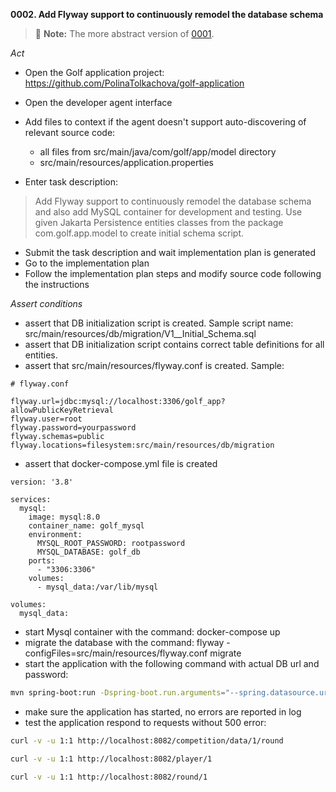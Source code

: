 **0002. Add Flyway support to continuously remodel the database schema**

> :memo: **Note:** The more abstract version of [0001](../0001).

*Act*

- Open the Golf application project:
https://github.com/PolinaTolkachova/golf-application

- Open the developer agent interface
- Add files to context if the agent doesn't support auto-discovering of relevant source code:
    - all files from src/main/java/com/golf/app/model directory
    - src/main/resources/application.properties
- Enter task description:

> Add Flyway support to continuously remodel the database schema and also add MySQL container for development and testing.
Use given Jakarta Persistence entities classes from the package com.golf.app.model to create initial schema script.

- Submit the task description and wait implementation plan is generated
- Go to the implementation plan
- Follow the implementation plan steps and modify source code following the instructions

*Assert conditions*

- assert that DB initialization script is created. Sample script name: src/main/resources/db/migration/V1__Initial_Schema.sql
- assert that DB initialization script contains correct table definitions for all entities.
- assert that src/main/resources/flyway.conf is created. Sample:

```properties
# flyway.conf

flyway.url=jdbc:mysql://localhost:3306/golf_app?allowPublicKeyRetrieval
flyway.user=root
flyway.password=yourpassword
flyway.schemas=public
flyway.locations=filesystem:src/main/resources/db/migration
```

- assert that docker-compose.yml file is created

```
version: '3.8'

services:
  mysql:
    image: mysql:8.0
    container_name: golf_mysql
    environment:
      MYSQL_ROOT_PASSWORD: rootpassword
      MYSQL_DATABASE: golf_db
    ports:
      - "3306:3306"
    volumes:
      - mysql_data:/var/lib/mysql

volumes:
  mysql_data:
```

- start Mysql container with the command: docker-compose up
- migrate the database with the command: flyway -configFiles=src/main/resources/flyway.conf migrate
- start the application with the following command with actual DB url and password:

```bash
mvn spring-boot:run -Dspring-boot.run.arguments="--spring.datasource.url=jdbc:mysql://localhost:3306/golf_db?allowPublicKeyRetrieval=true --spring.datasource.username=root --spring.datasource.password=rootpassword --spring.jpa.hibernate.ddl-auto=none"
```

- make sure the application has started, no errors are reported in log
- test the application respond to requests without 500 error:

```bash
curl -v -u 1:1 http://localhost:8082/competition/data/1/round

curl -v -u 1:1 http://localhost:8082/player/1

curl -v -u 1:1 http://localhost:8082/round/1
```
